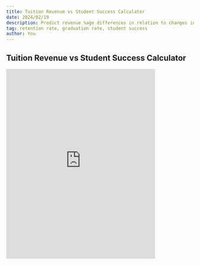 ```yaml
---
title: Tuition Revenue vs Student Success Calculator
date: 2024/02/19
description: Predict revenue %age differences in relation to changes in retention and graduation rates at your university
tag: retention rate, graduation rate, student success
author: You
---
```


## Tuition Revenue vs Student Success Calculator


<iframe width="400" height="511" frameborder="0" scrolling="no" src="https://onedrive.live.com/embed?resid=115A764DD30B85D6%21333&authkey=%21AGBO63tfJ8hn3Vc&em=2&wdAllowInteractivity=False&AllowTyping=True&Item='calculator'!A1%3AD23&wdHideGridlines=True&wdDownloadButton=True&wdInConfigurator=True&wdInConfigurator=True"></iframe>
